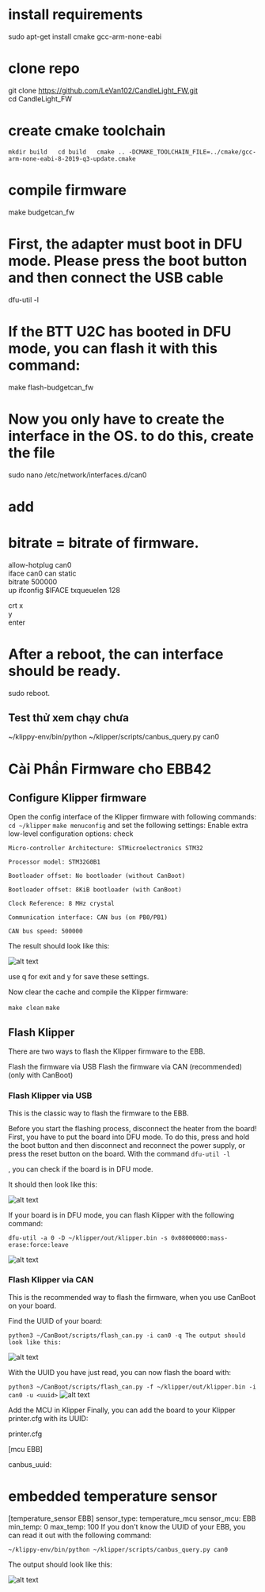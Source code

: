 
# install requirements

sudo apt-get install cmake gcc-arm-none-eabi  

# clone repo  

git clone https://github.com/LeVan102/CandleLight_FW.git  
cd CandleLight_FW  

# create cmake toolchain  
``
mkdir build  
cd build  
cmake .. -DCMAKE_TOOLCHAIN_FILE=../cmake/gcc-arm-none-eabi-8-2019-q3-update.cmake  
``
# compile firmware  
make budgetcan_fw  

# First, the adapter must boot in DFU mode. Please press the boot button and then connect the USB cable  

dfu-util -l  

# If the BTT U2C has booted in DFU mode, you can flash it with this command:  

make flash-budgetcan_fw  

# Now you only have to create the interface in the OS. to do this, create the file   

sudo nano /etc/network/interfaces.d/can0  
# add   
# bitrate = bitrate of firmware.  

allow-hotplug can0  
iface can0 can static  
    bitrate 500000   
    up ifconfig $IFACE txqueuelen 128  

crt x  
y   
enter  

# After a reboot, the can interface should be ready.  
sudo reboot.  
## Test thử xem chạy chưa
~/klippy-env/bin/python ~/klipper/scripts/canbus_query.py can0

# Cài Phần Firmware cho EBB42
## Configure Klipper firmware
Open the config interface of the Klipper firmware with following commands:
``
cd ~/klipper
``
`` make menuconfig
``
and set the following settings:
    Enable extra low-level configuration options: check
    
    Micro-controller Architecture: STMicroelectronics STM32
    
    Processor model: STM32G0B1
    
    Bootloader offset: No bootloader (without CanBoot)
    
    Bootloader offset: 8KiB bootloader (with CanBoot)

    Clock Reference: 8 MHz crystal
    
    Communication interface: CAN bus (on PB0/PB1)
    
    CAN bus speed: 500000
    
The result should look like this:

![alt text](https://github.com/Dinhhus/BTT-Can-Adapter-install-setup/blob/main/klipper-make-menuconfig.png)

use q for exit and y for save these settings.

Now clear the cache and compile the Klipper firmware:


`` make clean ``
`` make ``

## Flash Klipper
There are two ways to flash the Klipper firmware to the EBB.

Flash the firmware via USB
Flash the firmware via CAN (recommended) (only with CanBoot)
### Flash Klipper via USB
This is the classic way to flash the firmware to the EBB.

Before you start the flashing process, disconnect the heater from the board!
First, you have to put the board into DFU mode. To do this, press and hold the boot button and then disconnect and reconnect the power supply, or press the reset button on the board. With the command 
``
dfu-util -l
``

, you can check if the board is in DFU mode.

It should then look like this:

![alt text](https://github.com/Dinhhus/BTT-Can-Adapter-install-setup/blob/main/dfu-util_-l.svg)

If your board is in DFU mode, you can flash Klipper with the following command:

``
dfu-util -a 0 -D ~/klipper/out/klipper.bin -s 0x08000000:mass-erase:force:leave
``

![alt text](https://github.com/Dinhhus/BTT-Can-Adapter-install-setup/blob/main/dfu-util_flash_klipper.svg)

### Flash Klipper via CAN
This is the recommended way to flash the firmware, when you use CanBoot on your board.

Find the UUID of your board:

``
python3 ~/CanBoot/scripts/flash_can.py -i can0 -q
The output should look like this: 
``

![alt text](https://github.com/Dinhhus/BTT-Can-Adapter-install-setup/blob/main/klipper_query_can.svg)

With the UUID you have just read, you can now flash the board with:

``
python3 ~/CanBoot/scripts/flash_can.py -f ~/klipper/out/klipper.bin -i can0 -u <uuid>
``
![alt text](https://github.com/Dinhhus/BTT-Can-Adapter-install-setup/blob/main/canboot_flash_klipper.svg)

Add the MCU in Klipper
Finally, you can add the board to your Klipper printer.cfg with its UUID:

printer.cfg


[mcu EBB]

canbus_uuid: <uuid>

# embedded temperature sensor
[temperature_sensor EBB]
sensor_type: temperature_mcu
sensor_mcu: EBB
min_temp: 0
max_temp: 100
If you don't know the UUID of your EBB, you can read it out with the following command:

``
~/klippy-env/bin/python ~/klipper/scripts/canbus_query.py can0
``

The output should look like this:

![alt text](https://github.com/Dinhhus/BTT-Can-Adapter-install-setup/blob/main/klipper_query_can.svg)


